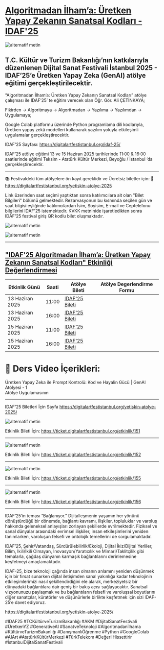 # [Algoritmadan İlham’a: Üretken Yapay Zekanın Sanatsal Kodları - IDAF'25](https://digitalartfestistanbul.org/yetiskin-atolye-2025/)    

![alternatif metin](https://github.com/acetinkaya/Algoritmadan-ilhama-uretken-yapay-zekanin-sanatsal-kodlari/blob/main/idaf.png)

## T.C. Kültür ve Turizm Bakanlığı’nın katkılarıyla düzenlenen Dijital Sanat Festivali İstanbul 2025 - IDAF’25’e Üretken Yapay Zeka (GenAI) atölye eğitimi gerçekleştirilecektir.   

“Algoritmadan İlham’a: Üretken Yapay Zekanın Sanatsal Kodları” atölye çalışması ile  IDAF’25’ te eğitim verecek olan Öğr. Gör. Ali ÇETİNKAYA;    

Fikirden → Algoritmaya → Algoritmadan → Yazılıma → Yazılımdan → Uygulamaya;    

Google Colab platformu üzerinde Python programlama dili kodlarıyla, Üretken yapay zekâ modelleri kullanarak yazılım yoluyla etkileşimli uygulamalar gerçekleştirecektir. 

IDAF'25 Sayfası: https://digitalartfestistanbul.org/idaf-25/

IDAF’25 atölye eğitimi 13 ve 15 Haziran 2025 tarihlerinde 11:00 & 16:00 saatlerinde eğitimi Teksim - Atatürk Kültür Merkezi, Beyoğlu / İstanbul ‘da gerçekleştirecektir.

---

📚 Festivaldeki tüm atölyelere ön kayıt gereklidir ve Ücretsiz biletler için: 🔗 https://digitalartfestistanbul.org/yetiskin-atolye-2025

Link üzerinden saat seçimi yaptıktan sonra katılımcılara ait olan "Bilet Bilgileri" bölümü gelmektedir. Rezarvasyonun bu kısmında seçilen gün ve saat bilgisi eşliğinde katılımcılardan İsim, Soyisim, E-mail ve Ceptelefonu 
bilgilerini IDAF'25 istemektedir. KVKK metninide işaretledikten sonra IDAF'25 festival giriş QR kodlu bilet oluşmaktadır. 

![alternatif metin](https://github.com/acetinkaya/Algoritmadan-ilhama-uretken-yapay-zekanin-sanatsal-kodlari/blob/main/Etkinlik-idaf25-1.png.png)

![alternatif metin](https://github.com/acetinkaya/Algoritmadan-ilhama-uretken-yapay-zekanin-sanatsal-kodlari/blob/main/Etkinlik-idaf25-2.png.png)

---

## ["IDAF'25 Algoritmadan İlham’a: Üretken Yapay Zekanın Sanatsal Kodları" Etkinliği Değerlendirmesi](https://digitalartfestistanbul.org/yetiskin-atolye-2025)

| Etkinlik Günü | Saati | Atölye Bileti | Atölye Degerlendirme Formu |     
|----------------|--------------|-----------|-----------| 
| 13 Haziran 2025 | 11:00 | [IDAF'25 Bileti](https://ticket.digitalartfestistanbul.org/etkinlik/151) | 
| 13 Haziran 2025 | 16:00 | [IDAF'25 Bileti](https://ticket.digitalartfestistanbul.org/etkinlik/152) | 
| 15 Haziran 2025 | 11:00 | [IDAF'25 Bileti](https://ticket.digitalartfestistanbul.org/etkinlik/155) | 
| 15 Haziran 2025 | 16:00 | [IDAF'25 Bileti](https://ticket.digitalartfestistanbul.org/etkinlik/156) | 

# 📘 Ders Video İçerikleri:

Üretken Yapay Zeka ile Prompt Kontrolü: Kod ve Hayalin Gücü | GenAI Atölyesi - 1   
Atölye Uygulamasının



---

IDAF'25 Biletleri İçin Sayfa https://digitalartfestistanbul.org/yetiskin-atolye-2025/

![alternatif metin](https://github.com/acetinkaya/Algoritmadan-ilhama-uretken-yapay-zekanin-sanatsal-kodlari/blob/main/IDAF25_atolye_1.png)

Etkinlik Bileti İçin: https://ticket.digitalartfestistanbul.org/etkinlik/151

---

![alternatif metin](https://github.com/acetinkaya/Algoritmadan-ilhama-uretken-yapay-zekanin-sanatsal-kodlari/blob/main/IDAF25_atolye_2.png)

Etkinlik Bileti İçin: https://ticket.digitalartfestistanbul.org/etkinlik/152

---

![alternatif metin](https://github.com/acetinkaya/Algoritmadan-ilhama-uretken-yapay-zekanin-sanatsal-kodlari/blob/main/IDAF25_atolye_3.png)

Etkinlik Bileti İçin: https://ticket.digitalartfestistanbul.org/etkinlik/155

---

![alternatif metin](https://github.com/acetinkaya/Algoritmadan-ilhama-uretken-yapay-zekanin-sanatsal-kodlari/blob/main/IDAF25_atolye_3.png)

Etkinlik Bileti İçin: https://ticket.digitalartfestistanbul.org/etkinlik/156

---

IDAF’25’in teması “Bağlanıyor.” Dijitalleşmenin yaşamın her yönünü dönüştürdüğü bir dönemde, bağlantı kavramı, ilişkiler, topluluklar ve varoluş hakkında geleneksel anlayışları zorlayan şekillerde evrilmektedir. Fiziksel ve sanal dünyalar arasındaki evrimsel ilişkiler, 
insan etkileşimlerini yeniden tanımlarken, varoluşun felsefi ve ontolojik temellerini de sorgulamaktadır.

IDAF’25, Şehir/Vatandaş, Sürdürülebilirlik/Ekoloji, Dijital İkiz/Dijital Yerliler, Bilim, İkili/İkili Olmayan, İnovasyon/Yaratıcılık ve Mimari/Taklitçilik gibi temalarla, çağdaş dünyanın karmaşık bağlantılarını derinlemesine keşfetmeyi amaçlamaktadır.

IDAF-25, bize teknoloji çağında insan olmanın anlamını yeniden düşünmek için bir fırsat sunarken dijital iletişimden sanal yakınlığa kadar teknolojinin etkileşimlerimizi nasıl şekillendirdiğini ele alarak, merkeziyetsiz bir dünyadaki bağlantılara dair geniş bir bakış 
açısı sağlayacaktır. Sanatsal vizyonunuzu paylaşmak ve bu bağlantıların felsefi ve varoluşsal boyutlarını diğer sanatçılar, küratörler ve düşünürlerle birlikte keşfetmek için sizi IDAF-25’e davet ediyoruz.

https://digitalartfestistanbul.org/yetiskin-atolye-2025/

#IDAF25 #TCKültürveTurizmBakanlığı #AKM #DijitalSanatFestivali #ÜretkenYZ #GenerativeAI #SanatveTeknoloji #Algoritmadanİlhama #KültürveTurizmBakanlığı #DanışmanlıÖğrenme 
#Python #GoogleColab #AIArt #AtatürkKültürMerkezi #TürkTelekom #DeğerliHissettirir #İstanbulDijitalSanatFestivali
